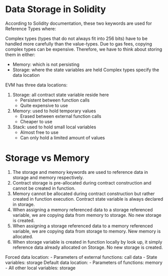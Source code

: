 # Data Storage in Solidity 

According to Solidity documentation, these two keywords are used for Reference Types where:

Complex types (types that do not always fit into 256 bits) have to be handled more carefully than the value-types.
Due to gas fees, copying complex types can be expensive.
Therefore, we have to think about storing them in either:
- Memory: which is not persisting
- Storage: where the state variables are held
Complex types specify the data location

EVM has three data locations:
1. Storage: all contract state variable reside here
    - Persistent between function calls
    - Quite expensive to use
2. Memory: used to hold temporary values
    - Erased between external function calls
    - Cheaper to use
3. Stack: used to hold small local variables
    - Almost free to use
    - Can only hold a limited amount of values 

# Storage vs Memory

1. The storage and memory keywords are used to reference data in storage and memory respectively.
2. Contract storage is pre-allocated during contract construction and cannot be created in function.
3. Memory cannot be allocated during contract construction but rather created in function execution. Contract state variable is always declared in storage.
4. When assigning a memory referenced data to a storage referenced variable, we are copying data from memory to storage. No new storage is created.
5. When assigning a storage referenced data to a memory referenced variable, we are copying data from storage to memory. New memory is allocated.
6. When storage variable is created in function locally by look up, it simply reference data already allocated on Storage. No new storage is created. 

Forced data location: 
    - Parameters of external functions: call data
    - State variables: storage
Default data location:
    - Parameters of functions: memory
    - All other local variables: storage
     
